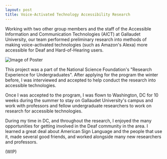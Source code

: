 ```yaml
---
layout: post
title: Voice-Activated Technology Accessibility Research
---
```


Working with two other group members and the staff of the Accessible Information and Communication Technologies (AICT) at Gallaudet University, our team performed preliminary research into methods of making voice-activated technologies (such as Amazon's Alexa) more accessible for Deaf and Hard-of-Hearing users.

![Image of Poster]()

This project was a part of the National Science Foundation's "Research Experience for Undergraduates". After applying for the program the winter before, I was interviewed and accepted to help conduct the research into accessible technologies.

Once I was accepted to the program, I was flown to Washington, DC for 10 weeks during the summer to stay on Gallaudet University's campus and work with professors and fellow undergraduate researchers to work on research for accessible technologies. 

During my time in DC, and throughout the research, I enjoyed the many opportunities for getting involved in the Deaf community in the area. I learned a great deal about American Sign Language and the people that use it, made several good friends, and worked alongside many new researchers and professors.

(WIP)
